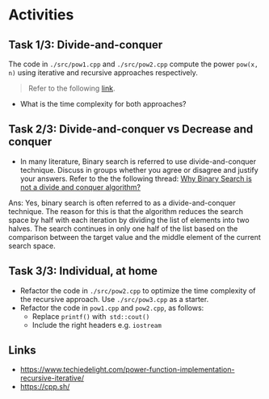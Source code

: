 # Activities

## Task 1/3: Divide-and-conquer

The code in `./src/pow1.cpp` and `./src/pow2.cpp` compute the power `pow(x, n)` using iterative and recursive approaches respectively.

> Refer to the following [link](https://www.techiedelight.com/power-function-implementation-recursive-iterative/).

- What is the time complexity for both approaches?

## Task 2/3: Divide-and-conquer vs Decrease and conquer

- In many literature, Binary search is referred to use divide-and-conquer technique. Discuss in groups whether you agree or disagree and justify your answers. Refer to the the following thread: [Why Binary Search is not a divide and conquer algorithm?](https://stackoverflow.com/questions/8850447/why-is-binary-search-a-divide-and-conquer-algorithm)

Ans: Yes, binary search is often referred to as a divide-and-conquer technique. The reason for this is that the algorithm reduces the search space by half with each iteration by dividing the list of elements into two halves. The search continues in only one half of the list based on the comparison between the target value and the middle element of the current search space. 

## Task 3/3: Individual, at home

- Refactor the code in `./src/pow2.cpp` to optimize the time complexity of the recursive approach. Use `./src/pow3.cpp` as a starter.
- Refactor the code in `pow1.cpp` and `pow2.cpp`, as follows:
  - Replace `printf()` with` std::cout()`
  - Include the right headers e.g. `iostream`

## Links

- https://www.techiedelight.com/power-function-implementation-recursive-iterative/
- https://cpp.sh/
